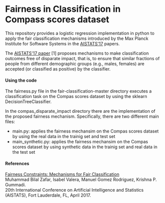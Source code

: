 # Fairness in Classification in Compass scores dataset

 
This repository provides a logistic regression implementation in python to apply the fair classification mechanisms introduced by the Max Planck Institute for Software Systems in the <a href="http://arxiv.org/abs/1507.05259" target="_blank">AISTATS'17</a> papers.

The <a href="http://arxiv.org/abs/1507.05259" target="_blank">AISTATS'17 paper</a> [1]  proposes mechanisms to make classification outcomes free of disparate impact, that is, to ensure that similar fractions of people from different demographic groups (e.g., males, females) are accepted (or classified as positive) by the classifier. 

#### Using the code

The fairness.py file in the fair-classification-master directory executes a classification task on the Compas scores dataset by using the sklearn DecisionTreeClassifier.

In the compas_disparate_impact directory there are the implementation of the proposed fairness mechanism.
Specifically, there are two different main files:
- main.py: applies the fairness mechansim on the Compas scores dataset by using the real data in the trainig set and test set
- main_synthetic.py: applies the fairness mechansim on the Compas scores dataset by using synthetic data in the trainig set and real data in the test set

#### References
<a href="http://arxiv.org/abs/1507.05259" target="_blank">Fairness Constraints: Mechanisms for Fair Classification</a> <br>
Muhammad Bilal Zafar, Isabel Valera, Manuel Gomez Rodriguez, Krishna P. Gummadi. <br>
20th International Conference on Artificial Intelligence and Statistics (AISTATS), Fort Lauderdale, FL, April 2017.